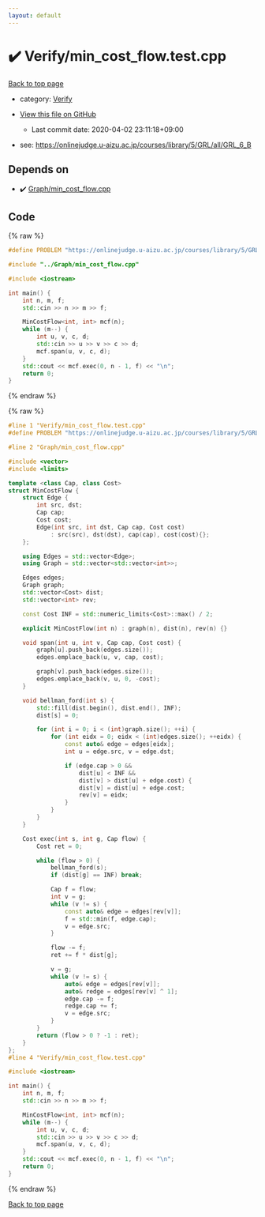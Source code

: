 ```yaml
---
layout: default
---
```


<!-- mathjax config similar to math.stackexchange -->
<script type="text/javascript" async
  src="https://cdnjs.cloudflare.com/ajax/libs/mathjax/2.7.5/MathJax.js?config=TeX-MML-AM_CHTML">
</script>
<script type="text/x-mathjax-config">
  MathJax.Hub.Config({
    TeX: { equationNumbers: { autoNumber: "AMS" }},
    tex2jax: {
      inlineMath: [ ['$','$'] ],
      processEscapes: true
    },
    "HTML-CSS": { matchFontHeight: false },
    displayAlign: "left",
    displayIndent: "2em"
  });
</script>

<script type="text/javascript" src="https://cdnjs.cloudflare.com/ajax/libs/jquery/3.4.1/jquery.min.js"></script>
<script src="https://cdn.jsdelivr.net/npm/jquery-balloon-js@1.1.2/jquery.balloon.min.js" integrity="sha256-ZEYs9VrgAeNuPvs15E39OsyOJaIkXEEt10fzxJ20+2I=" crossorigin="anonymous"></script>
<script type="text/javascript" src="../../assets/js/copy-button.js"></script>
<link rel="stylesheet" href="../../assets/css/copy-button.css" />


# :heavy_check_mark: Verify/min_cost_flow.test.cpp

<a href="../../index.html">Back to top page</a>

* category: <a href="../../index.html#5a750f86ef41f22f852c43351e3ff383">Verify</a>
* <a href="{{ site.github.repository_url }}/blob/master/Verify/min_cost_flow.test.cpp">View this file on GitHub</a>
    - Last commit date: 2020-04-02 23:11:18+09:00


* see: <a href="https://onlinejudge.u-aizu.ac.jp/courses/library/5/GRL/all/GRL_6_B">https://onlinejudge.u-aizu.ac.jp/courses/library/5/GRL/all/GRL_6_B</a>


## Depends on

* :heavy_check_mark: <a href="../../library/Graph/min_cost_flow.cpp.html">Graph/min_cost_flow.cpp</a>


## Code

<a id="unbundled"></a>
{% raw %}
```cpp
#define PROBLEM "https://onlinejudge.u-aizu.ac.jp/courses/library/5/GRL/all/GRL_6_B"

#include "../Graph/min_cost_flow.cpp"

#include <iostream>

int main() {
    int n, m, f;
    std::cin >> n >> m >> f;

    MinCostFlow<int, int> mcf(n);
    while (m--) {
        int u, v, c, d;
        std::cin >> u >> v >> c >> d;
        mcf.span(u, v, c, d);
    }
    std::cout << mcf.exec(0, n - 1, f) << "\n";
    return 0;
}

```
{% endraw %}

<a id="bundled"></a>
{% raw %}
```cpp
#line 1 "Verify/min_cost_flow.test.cpp"
#define PROBLEM "https://onlinejudge.u-aizu.ac.jp/courses/library/5/GRL/all/GRL_6_B"

#line 2 "Graph/min_cost_flow.cpp"

#include <vector>
#include <limits>

template <class Cap, class Cost>
struct MinCostFlow {
    struct Edge {
        int src, dst;
        Cap cap;
        Cost cost;
        Edge(int src, int dst, Cap cap, Cost cost)
            : src(src), dst(dst), cap(cap), cost(cost){};
    };

    using Edges = std::vector<Edge>;
    using Graph = std::vector<std::vector<int>>;

    Edges edges;
    Graph graph;
    std::vector<Cost> dist;
    std::vector<int> rev;

    const Cost INF = std::numeric_limits<Cost>::max() / 2;

    explicit MinCostFlow(int n) : graph(n), dist(n), rev(n) {}

    void span(int u, int v, Cap cap, Cost cost) {
        graph[u].push_back(edges.size());
        edges.emplace_back(u, v, cap, cost);

        graph[v].push_back(edges.size());
        edges.emplace_back(v, u, 0, -cost);
    }

    void bellman_ford(int s) {
        std::fill(dist.begin(), dist.end(), INF);
        dist[s] = 0;

        for (int i = 0; i < (int)graph.size(); ++i) {
            for (int eidx = 0; eidx < (int)edges.size(); ++eidx) {
                const auto& edge = edges[eidx];
                int u = edge.src, v = edge.dst;

                if (edge.cap > 0 &&
                    dist[u] < INF &&
                    dist[v] > dist[u] + edge.cost) {
                    dist[v] = dist[u] + edge.cost;
                    rev[v] = eidx;
                }
            }
        }
    }

    Cost exec(int s, int g, Cap flow) {
        Cost ret = 0;

        while (flow > 0) {
            bellman_ford(s);
            if (dist[g] == INF) break;

            Cap f = flow;
            int v = g;
            while (v != s) {
                const auto& edge = edges[rev[v]];
                f = std::min(f, edge.cap);
                v = edge.src;
            }

            flow -= f;
            ret += f * dist[g];

            v = g;
            while (v != s) {
                auto& edge = edges[rev[v]];
                auto& redge = edges[rev[v] ^ 1];
                edge.cap -= f;
                redge.cap += f;
                v = edge.src;
            }
        }
        return (flow > 0 ? -1 : ret);
    }
};
#line 4 "Verify/min_cost_flow.test.cpp"

#include <iostream>

int main() {
    int n, m, f;
    std::cin >> n >> m >> f;

    MinCostFlow<int, int> mcf(n);
    while (m--) {
        int u, v, c, d;
        std::cin >> u >> v >> c >> d;
        mcf.span(u, v, c, d);
    }
    std::cout << mcf.exec(0, n - 1, f) << "\n";
    return 0;
}

```
{% endraw %}

<a href="../../index.html">Back to top page</a>

